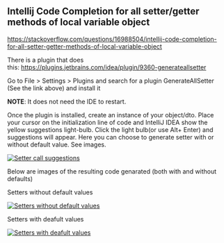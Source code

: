 ## Intellij Code Completion for all setter/getter methods of local variable object

https://stackoverflow.com/questions/16988504/intellij-code-completion-for-all-setter-getter-methods-of-local-variable-object

There is a plugin that does this: <https://plugins.jetbrains.com/idea/plugin/9360-generateallsetter>

Go to File > Settings > Plugins and search for a plugin GenerateAllSetter (See the link above) and install it

**NOTE**: It does not need the IDE to restart.

Once the plugin is installed, create an instance of your object/dto. Place your cursor on the initialization line of code and IntelliJ IDEA show the yellow suggestions light-bulb. Click the light bulb(or use Alt+ Enter) and suggestions will appear. Here you can choose to generate setter with or without default value. See images.

[![Setter call suggestions](https://i.stack.imgur.com/rP7sv.png)](https://i.stack.imgur.com/rP7sv.png)

Below are images of the resulting code genarated (both with and without defaults)

Setters without default values

[![Setters without default values](https://i.stack.imgur.com/JEE4b.png)](https://i.stack.imgur.com/JEE4b.png)

Setters with deafult values

[![Setters with deafult values](https://i.stack.imgur.com/wUMAV.png)](https://i.stack.imgur.com/wUMAV.png)

